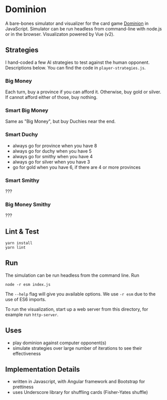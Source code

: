# Dominion

A bare-bones simulator and visualizer for the card game [Dominion](https://boardgamegeek.com/boardgame/36218/dominion) in JavaScript. Simulator can be run headless from command-line with node.js or in the browser. Visualizaton powered by Vue (v2).

## Strategies

I hand-coded a few AI strategies to test against the human opponent. Descriptions below. You can find the code in `player-strategies.js`.

### Big Money

Each turn, buy a province if you can afford it. Otherwise, buy gold or silver. If cannot afford either of those, buy nothing.

### Smart Big Money

Same as "Big Money", but buy Duchies near the end.

### Smart Duchy

- always go for province when you have 8
- always go for duchy when you have 5
- always go for smithy when you have 4
- always go for silver when you have 3
- go for gold when you have 6, if there are 4 or more provinces

### Smart Smithy

???

### Big Money Smithy

???

## Lint & Test

```
yarn install
yarn lint
```

## Run

The simulation can be run headless from the command line. Run

```
node -r esm index.js
```

The `--help` flag will give you available options. We use `-r esm` due to the use of ES6 imports.

To run the visualization, start up a web server from this directory, for example run `http-server`.

## Uses

* play dominion against computer opponent(s)
* simulate strategies over large number of iterations to see their effectiveness

## Implementation Details

* written in Javascript, with Angular framework and Bootstrap for prettiness
* uses Underscore library for shuffling cards (Fisher-Yates shuffle)
